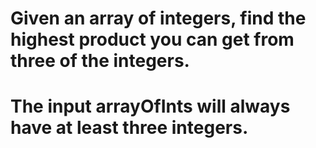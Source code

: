 # Given an array of integers, find the highest product you can get from three of the integers.
# The input arrayOfInts will always have at least three integers.